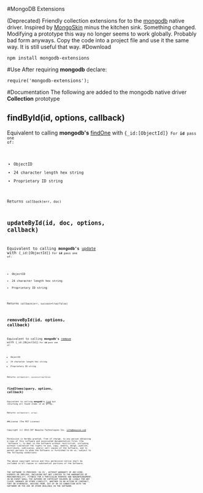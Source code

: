 #MongoDB Extensions

(Deprecated) Friendly collection extensions for to the [mongodb](https://github.com/mongodb/node-mongodb-native) native driver. Inspired by [MongoSkin](https://github.com/kissjs/node-mongoskin) minus the kitchen sink.
Something changed. Modifying a prototype this way no longer seems to work globally. Probably bad form anyways. Copy the code into a project file and use it the same way. It is still useful that way.
#Download
<pre><code>npm install mongodb-extensions</code></pre>

#Use
After requiring **mongodb** declare:
<pre><code>require('mongodb-extensions');</code></pre>

#Documentation
The following are added to the mongodb native driver **Collection** prototype
## findById(id, options, callback)
Equivalent to calling **mongodb's** [findOne](https://github.com/mongodb/node-mongodb-native#data-types) with <code>{_id:[ObjectId]}<code>
For **id** pass one of:

* ObjectID
* 24 character length hex string
* Proprietary ID string

Returns <code>callback(err, doc)</code>

## updateById(id, doc, options, callback)
Equivalent to calling **mongodb's** [update](https://github.com/mongodb/node-mongodb-native#update-update-and-insert-upsert) with <code>{_id:[ObjectId]}<code>
For **id** pass one of:

* ObjectID
* 24 character length hex string
* Proprietary ID string

Returns <code>callback(err, success=true/false)</code>

## removeById(id, options, callback)
Equivalent to calling **mongodb's** [remove](https://github.com/mongodb/node-mongodb-native#update-update-and-insert-upsert) with <code>{_id:[ObjectId]}<code>
For **id** pass one of:

* ObjectID
* 24 character length hex string
* Proprietary ID string

Returns <code>callback(err, success=true/false)</code>

## findItems(query, options, callback)
Equivalent to calling **mongodb's** [find](https://github.com/mongodb/node-mongodb-native#find) but returning all found items in an array.

Returns <code>callback(err, array)</code>

##License
(The MIT License)

Copyright (c) 2012-20* BeauCoo Technologies Inc. <info@beaucoo.com>

Permission is hereby granted, free of charge, to any person obtaining a copy of this software and associated documentation files (the 'Software'), to deal in the Software without restriction, including without limitation the rights to use, copy, modify, merge, publish, distribute, sublicense, and/or sell copies of the Software, and to permit persons to whom the Software is furnished to do so, subject to the following conditions:

The above copyright notice and this permission notice shall be included in all copies or substantial portions of the Software.

THE SOFTWARE IS PROVIDED 'AS IS', WITHOUT WARRANTY OF ANY KIND, EXPRESS OR IMPLIED, INCLUDING BUT NOT LIMITED TO THE WARRANTIES OF MERCHANTABILITY, FITNESS FOR A PARTICULAR PURPOSE AND NONINFRINGEMENT. IN NO EVENT SHALL THE AUTHORS OR COPYRIGHT HOLDERS BE LIABLE FOR ANY CLAIM, DAMAGES OR OTHER LIABILITY, WHETHER IN AN ACTION OF CONTRACT, TORT OR OTHERWISE, ARISING FROM, OUT OF OR IN CONNECTION WITH THE SOFTWARE OR THE USE OR OTHER DEALINGS IN THE SOFTWARE.
